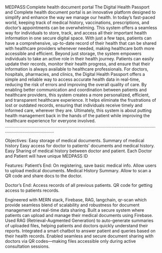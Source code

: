  MEDPASS:Complete health document portal
The Digital Health Passport and Complete health document portal is an innovative platform designed to simplify and enhance the way we manage our health. In today’s fast-paced world, keeping track of medical history, vaccinations, prescriptions, and doctor’s appointments can be overwhelming. This system offers a seamless way for individuals to store, track, and access all their important health information in one secure digital space. With just a few taps, patients can have a comprehensive, up-to-date record of their health that can be shared with healthcare providers whenever needed, making healthcare both more accessible and efficient. Beyond just storage, the system empowers individuals to take an active role in their health journey. Patients can easily update their records, monitor their health progress, and ensure that their information is always available to healthcare professionals. For doctors, hospitals, pharmacies, and clinics, the Digital Health Passport offers a simple and reliable way to access accurate health data in real-time, reducing the risk of errors and improving the overall quality of care. By enabling better communication and coordination between patients and healthcare providers, this system creates a more personalized, efficient, and transparent healthcare experience. It helps eliminate the frustrations of lost or outdated records, ensuring that individuals receive timely and informed care, wherever they are. Ultimately, this system is about putting health management back in the hands of the patient while improving the healthcare experience for everyone involved. ……………………………………………………………………………………………………………………………………………….

Objectives: Easy storage of medical documents. Summary of medical history Easy access for doctor to patients' documents and medical history. Easy Sharing of medical history between doctor and patient. Each Doctor and Patient will have unique MEDPASS ID

Features: Patient’s End: On registering, save basic medical info. Allow users to upload medical documents. Medical History Summary. Allow to scan a QR code and share docs to the doctor.

Doctor’s End: Access records of all previous patients. QR code for getting access to patients records.

Engineered with MERN stack, Firebase, RAG, langchain, qr-scan which provide seamless blend of scalability and robustness for document management and real-time data sharing.
Built a secure system where patients can upload and manage their medical documents using Firebase.
Used RAG (Retrieval-Augmented Generation) to auto-generate summaries of uploaded files, helping patients and doctors quickly understand their reports.
Integrated a smart chatbot to answer patient and queries based on their health records.
Enabled seamless and secure document sharing with doctors via QR codes—making files accessible only during active consultation sessions.
